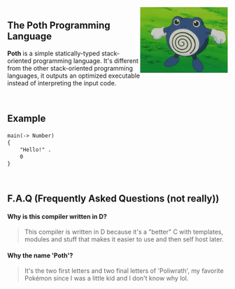 <img width="200px" src="./media/poliwrath.gif" align="right"/>

## The Poth Programming Language
**Poth** is a simple statically-typed stack-oriented programming language. It's different from the other stack-oriented programming languages, it outputs an optimized executable instead of interpreting the input code.

<br/>

## Example
```
main(-> Number)
{
    "Hello!" .
    0
}
```

<br/>

## F.A.Q (Frequently Asked Questions (not really))
#### Why is this compiler written in D?
> This compiler is written in D because it's a "better" C with templates, modules and stuff that makes it easier to use and then self host later.

#### Why the name 'Poth'?
> It's the two first letters and two final letters of 'Poliwrath', my favorite Pokémon since I was a little kid and I don't know why lol.
